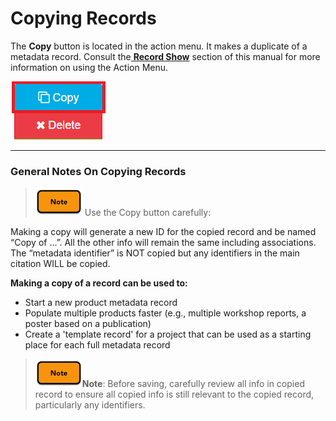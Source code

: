 # Copying Records

The **Copy** button is located in the action menu. It makes a duplicate of a metadata record. Consult the[ **Record Show**](/record-show.md) section of this manual for more information on using the Action Menu.

![](/assets/copy_button.png)

---

### General Notes On Copying Records

> ![](/assets/note_small.png) Use the Copy button carefully:

Making a copy will generate a new ID for the copied record and be named “Copy of …”. All the other info will remain the same including associations. The “metadata identifier” is NOT copied but any identifiers in the main citation WILL be copied.

**Making a copy of a record can be used to:**

* Start a new product metadata record
* Populate multiple products faster \(e.g., multiple workshop reports, a poster based on a publication\)
* Create a 'template record' for a project that can be used as a starting place for each full metadata record

> ![](/assets/note_small.png)**Note**: Before saving, carefully review all info in copied record to ensure all copied info is still relevant to the copied record, particularly any identifiers.



